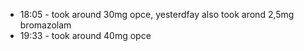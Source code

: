 * 18:05 - took around 30mg opce, yesterdfay also took arond 2,5mg bromazolam
* 19:33 - took around 40mg opce